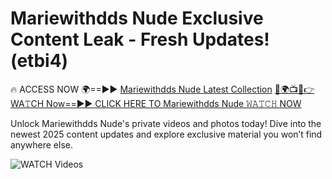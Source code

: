 # Mariewithdds Nude Exclusive Content Leak - Fresh Updates! (etbi4)

🔥 ACCESS NOW 🌍==►► <a href="https://tinyurl.com/3fjeunct" rel="nofollow">Mariewithdds Nude Latest Collection</a></h3>
[🔴🌍📺📱👉WA𝚃CH Now==►► CLICK HERE TO Mariewithdds Nude 𝚆𝙰𝚃𝙲𝙷 NOW](https://tinyurl.com/3fjeunct)

Unlock Mariewithdds Nude's private videos and photos today! Dive into the newest 2025 content updates and explore exclusive material you won’t find anywhere else.


<a href="https://tinyurl.com/3fjeunct" rel="nofollow" data-target="animated-image.originalLink"><img src="https://camo.githubusercontent.com/8a4f000d20f83aca3bf7ec5f350d767afa0574a8a352519fd8cfa583a6f93a33/68747470733a2f2f692e696d6775722e636f6d2f644a486b345a712e676966" alt="WATCH Videos" data-canonical-src="https://i.imgur.com/dJHk4Zq.gif" style="max-width: 100%; display: inline-block;" data-target="animated-image.originalImage"></a>
